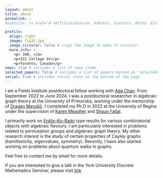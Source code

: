 ```yaml
---
layout: about
title: about
permalink: /
#subtitle: <a href='#'>Affiliations</a>. Address. Contacts. Motto. Etc.

profile:
  align: right
  image: fig32.jpg
  image_circular: false # crops the image to make it circular
  more_info: >
    <p> 340, </p>
    <p>222 College St</p>
    <p>Toronto, Canada</p>
news: true # includes a list of news items
selected_papers: false # includes a list of papers marked as "selected={true}"
social: true # includes social icons at the bottom of the page
---
```


I am a Fields Institute postdoctoral fellow working with [Ada Chan](https://www.yorku.ca/ssachan/). From September 2022 to June 2024, I was a postdoctoral researcher in algebraic graph theory at the University of Primorska, working under the mentorship of [Dragan Marušič](https://www.famnit.upr.si/sl/zaposleni-in-sodelavci/dragan.marusic/). I completed my Ph.D in 2022 at the University of Regina under the supervision of  [Karen Meagher](https://uregina.ca/~meagherk/) and [Shaun Fallat](https://uregina.ca/~sfallat/).

I primarily work on [Erdős–Ko–Rado](https://en.wikipedia.org/wiki/Erd%C5%91s%E2%80%93Ko%E2%80%93Rado_theorem) type results for various combinatorial objects with algebraic flavours. I am particularly interested in problems related to permutation groups and algebraic graph theory. My other research interest is the study of certain properties of Cayley graphs (hamiltonicity, eigenvalues, symmetry). Recently, I have also started working on problems about quantum walks in graphs. 

Feel free to contact me by email for more details.


If you are interested to give a talk in the York University Discrete Mathematics Seminar, please visit [link](https://sarobidyraz.com/YU-discrete-math/)
